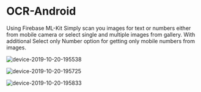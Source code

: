 # OCR-Android
Using Firebase ML-Kit
Simply scan you images for text or numbers either from mobile camera or select single and multiple images from gallery.
With additional Select only Number option for getting only mobile numbers from images.



![device-2019-10-20-195538](https://user-images.githubusercontent.com/28349518/67161445-12e0f780-f374-11e9-8f99-01975fc2ad7d.png)




![device-2019-10-20-195725](https://user-images.githubusercontent.com/28349518/67161449-1e342300-f374-11e9-88a6-892c5f5e6c86.png)


![device-2019-10-20-195833](https://user-images.githubusercontent.com/28349518/67161461-360ba700-f374-11e9-94cf-ff2eca82cc50.png)
